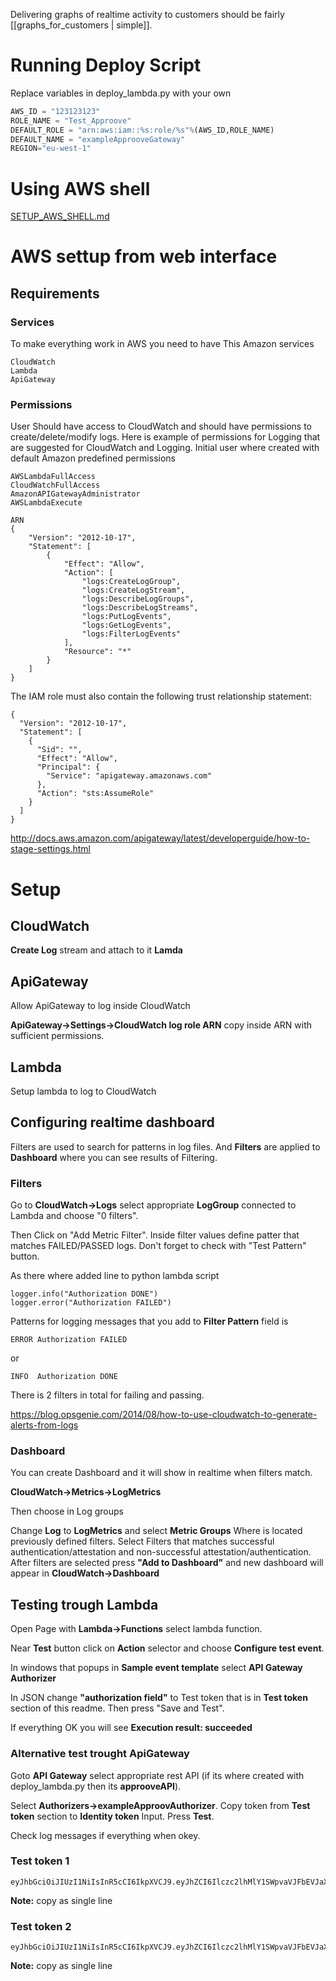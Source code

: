 Delivering graphs of realtime activity to customers should be fairly [[graphs_for_customers | simple]].

# Running Deploy Script

Replace variables in deploy_lambda.py with your own

```python
AWS_ID = "123123123"
ROLE_NAME = "Test_Approove"
DEFAULT_ROLE = "arn:aws:iam::%s:role/%s"%(AWS_ID,ROLE_NAME)
DEFAULT_NAME = "exampleApprooveGateway"
REGION="eu-west-1"
```

# Using AWS shell

[SETUP_AWS_SHELL.md](SETUP_AWS_SHELL.md)

# AWS settup from web interface
## Requirements
### Services
To make everything work in AWS you need to have This Amazon services

```
CloudWatch
Lambda
ApiGateway
```

### Permissions
User Should have access to CloudWatch and should have permissions to create/delete/modify logs. Here is example of permissions
for Logging that are suggested for CloudWatch and Logging. Initial user where created with default Amazon predefined permissions

```
AWSLambdaFullAccess
CloudWatchFullAccess
AmazonAPIGatewayAdministrator
AWSLambdaExecute
```

```
ARN
{
    "Version": "2012-10-17",
    "Statement": [
        {
            "Effect": "Allow",
            "Action": [
                "logs:CreateLogGroup",
                "logs:CreateLogStream",
                "logs:DescribeLogGroups",
                "logs:DescribeLogStreams",
                "logs:PutLogEvents",
                "logs:GetLogEvents",
                "logs:FilterLogEvents"
            ],
            "Resource": "*"
        }
    ]
}
```

The IAM role must also contain the following trust relationship statement:

```
{
  "Version": "2012-10-17",
  "Statement": [
    {
      "Sid": "",
      "Effect": "Allow",
      "Principal": {
        "Service": "apigateway.amazonaws.com"
      },
      "Action": "sts:AssumeRole"
    }
  ]
}
```

http://docs.aws.amazon.com/apigateway/latest/developerguide/how-to-stage-settings.html

# Setup
## CloudWatch 
**Create Log** stream and attach to it **Lamda**

## ApiGateway ###
Allow ApiGateway to log inside CloudWatch

**ApiGateway->Settings->CloudWatch log role ARN** copy inside ARN with sufficient permissions.

## Lambda 
Setup lambda to log to CloudWatch

## Configuring realtime dashboard
Filters are used to search for patterns in log files. And **Filters** are applied 
to **Dashboard** where you can see results of Filtering.

### Filters
Go to **CloudWatch->Logs** select appropriate **LogGroup** connected to Lambda and choose "0 filters".

Then Click on "Add Metric Filter". Inside filter values define patter that 
matches FAILED/PASSED logs. Don't forget to check with "Test Pattern" button.

As there where added line to python lambda script

```
logger.info("Authorization DONE")
logger.error("Authorization FAILED")
```

Patterns for logging messages that you add to **Filter Pattern** field is
```
ERROR Authorization FAILED
```
or
```
INFO  Authorization DONE
```

There is 2 filters in total for failing and passing.


https://blog.opsgenie.com/2014/08/how-to-use-cloudwatch-to-generate-alerts-from-logs

### Dashboard
You can create Dashboard and it will show in realtime when filters match.

**CloudWatch->Metrics->LogMetrics**

Then choose in Log groups

Change **Log** to **LogMetrics** and select **Metric Groups** Where is located previously defined filters.
Select Filters that matches successful authentication/attestation and 
non-successful attestation/authentication.
After filters are selected press **"Add to Dashboard"** and new dashboard will 
appear in **CloudWatch->Dashboard**

## Testing trough Lambda

Open Page with **Lambda->Functions** select lambda function.

Near **Test** button click on **Action** selector and choose **Configure test event**.

In windows that popups in **Sample event template** select **API Gateway Authorizer**

In JSON change **"authorization field"** to Test token that is in **Test token**
section of this readme. Then press "Save and Test".

If everything OK you will see **Execution result: succeeded**

### Alternative test trought ApiGateway

Goto **API Gateway** select appropriate rest API (if its where created with deploy_lambda.py 
then its **approoveAPI**).

Select **Authorizers->exampleApproovAuthorizer**. Copy token from **Test token**
section to **Identity token** Input. Press **Test**.

Check log messages if everything when okey.

### Test token 1

```
eyJhbGciOiJIUzI1NiIsInR5cCI6IkpXVCJ9.eyJhZCI6Ilczc2lhMlY1SWpvaVJFbEVJaXdpZG1Gc2RXVWlPaUpxUW1wd1FXcExZa0o2ZW1sVFUzSjNXV3BrZG1ScFFtZzBhV0pNYm5OdFFtTlVWbTgzTTFsd1JFbzBQU0o5TEhzaWEyVjVJam9pUVZJaUxDSjJZV3gxWlNJNkltZ2lmVjA9IiwiZXhwIjoyNDcxNDE5OTI2LCJpcCI6IkFBQUFBQUFBQUFBQUFQLy9WRnhDS0E9PSIsInVpIjo3MjU1MDI5MjIzNDczNjY5MDAwfQ.ieDCvsWqF7DyDd7ShII1X1xK392NkIuO6m2oBpic8zg
```
**Note:** copy as single line

### Test token 2

```
eyJhbGciOiJIUzI1NiIsInR5cCI6IkpXVCJ9.eyJhZCI6Ilczc2lhMlY1SWpvaVJFbEVJaXdpZG1Gc2RXVWlPaUpxUW1wd1FXcExZa0o2ZW1sVFUzSjNXV3BrZG1ScFFtZzBhV0pNYm5OdFFtTlVWbTgzTTFsd1JFbzBQU0o5TEhzaWEyVjVJam9pUVZJaUxDSjJZV3gxWlNJNkltZ2lmVjA9IiwiZXhwIjoyNDcxNDE5OTI2LCJpcCI6IkFBQUFBQUFBQUFBQUFQLy9WRnhDS0E9PSIsInVpIjo3MjU1MDI5MjIzNDczNjY5MDAwfQ.1xLvS4RIfY2JX6ZlqckOaxLneWqmNtoyyoCN4hNjWWM
```
**Note:** copy as single line
